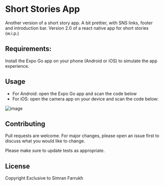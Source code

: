 # Short Stories App

Another version of a short story app. A bit prettier, with SNS links, footer and introduction bar. Version 2.0 of a react native app for short stories (w.i.p.)

## Requirements:
Install the Expo Go app on your phone (Android or iOS) to simulate the app experience.

## Usage

- For Android: open the Expo Go app and scan the code below 
- For iOS: open the camera app on your device and scan the code below:

![image](https://user-images.githubusercontent.com/84728384/152397947-d0f070f4-cc20-4267-a014-551909e3bb48.png)

## Contributing
Pull requests are welcome. For major changes, please open an issue first to discuss what you would like to change.

Please make sure to update tests as appropriate.

## License
Copyright Exclusive to Simran Farrukh
